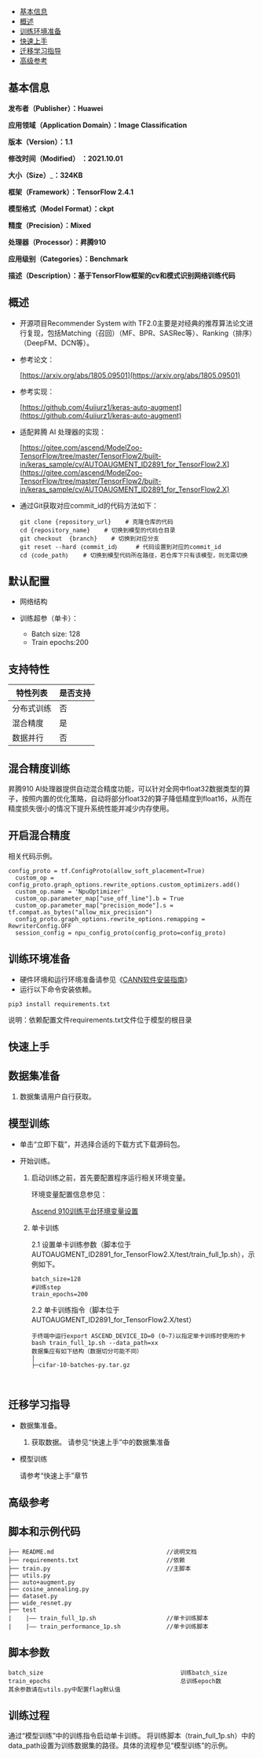 - [基本信息](#基本信息.md)
- [概述](#概述.md)
- [训练环境准备](#训练环境准备.md)
- [快速上手](#快速上手.md)
- [迁移学习指导](#迁移学习指导.md)
- [高级参考](#高级参考.md)

<h2 id="基本信息.md">基本信息</h2>

**发布者（Publisher）：Huawei**

**应用领域（Application Domain）：Image Classification**

**版本（Version）：1.1**

**修改时间（Modified） ：2021.10.01**

**大小（Size）**_**：324KB**

**框架（Framework）：TensorFlow 2.4.1**

**模型格式（Model Format）：ckpt**

**精度（Precision）：Mixed**

**处理器（Processor）：昇腾910**

**应用级别（Categories）：Benchmark**

**描述（Description）：基于TensorFlow框架的cv和模式识别网络训练代码**

<h2 id="概述.md">概述</h2>

- 开源项目Recommender System with TF2.0主要是对经典的推荐算法论文进行复现，包括Matching（召回）（MF、BPR、SASRec等）、Ranking（排序）（DeepFM、DCN等）。

- 参考论文：

    [https://arxiv.org/abs/1805.09501](https://arxiv.org/abs/1805.09501)

- 参考实现：

    [https://github.com/4uiiurz1/keras-auto-augment](https://github.com/4uiiurz1/keras-auto-augment)

- 适配昇腾 AI 处理器的实现：
    
    [https://gitee.com/ascend/ModelZoo-TensorFlow/tree/master/TensorFlow2/built-in/keras_sample/cv/AUTOAUGMENT_ID2891_for_TensorFlow2.X](https://gitee.com/ascend/ModelZoo-TensorFlow/tree/master/TensorFlow2/built-in/keras_sample/cv/AUTOAUGMENT_ID2891_for_TensorFlow2.X)

- 通过Git获取对应commit\_id的代码方法如下：

    ```
    git clone {repository_url}    # 克隆仓库的代码
    cd {repository_name}    # 切换到模型的代码仓目录
    git checkout  {branch}    # 切换到对应分支
    git reset --hard ｛commit_id｝     # 代码设置到对应的commit_id
    cd ｛code_path｝    # 切换到模型代码所在路径，若仓库下只有该模型，则无需切换
    ```

## 默认配置<a name="section91661242121611"></a>
-   网络结构

-   训练超参（单卡）：
    -   Batch size: 128
    -   Train epochs:200


## 支持特性<a name="section1899153513554"></a>

| 特性列表   | 是否支持 |
| ---------- | -------- |
| 分布式训练 | 否       |
| 混合精度   | 是       |
| 数据并行   | 否       |


## 混合精度训练<a name="section168064817164"></a>

昇腾910 AI处理器提供自动混合精度功能，可以针对全网中float32数据类型的算子，按照内置的优化策略，自动将部分float32的算子降低精度到float16，从而在精度损失很小的情况下提升系统性能并减少内存使用。

## 开启混合精度<a name="section20779114113713"></a>
相关代码示例。

```
config_proto = tf.ConfigProto(allow_soft_placement=True)
  custom_op = config_proto.graph_options.rewrite_options.custom_optimizers.add()
  custom_op.name = 'NpuOptimizer'
  custom_op.parameter_map["use_off_line"].b = True
  custom_op.parameter_map["precision_mode"].s = tf.compat.as_bytes("allow_mix_precision")
  config_proto.graph_options.rewrite_options.remapping = RewriterConfig.OFF
  session_config = npu_config_proto(config_proto=config_proto)
```

<h2 id="训练环境准备.md">训练环境准备</h2>

-  硬件环境和运行环境准备请参见《[CANN软件安装指南](https://support.huawei.com/enterprise/zh/ascend-computing/cann-pid-251168373?category=installation-update)》
-  运行以下命令安装依赖。
```
pip3 install requirements.txt
```
说明：依赖配置文件requirements.txt文件位于模型的根目录


<h2 id="快速上手.md">快速上手</h2>

## 数据集准备<a name="section361114841316"></a>

1. 数据集请用户自行获取。

## 模型训练<a name="section715881518135"></a>
- 单击“立即下载”，并选择合适的下载方式下载源码包。
- 开始训练。
  
    1. 启动训练之前，首先要配置程序运行相关环境变量。

       环境变量配置信息参见：

          [Ascend 910训练平台环境变量设置](https://gitee.com/ascend/ModelZoo-TensorFlow/wikis/01.%E8%AE%AD%E7%BB%83%E8%84%9A%E6%9C%AC%E8%BF%81%E7%A7%BB%E6%A1%88%E4%BE%8B/Ascend%20910%E8%AE%AD%E7%BB%83%E5%B9%B3%E5%8F%B0%E7%8E%AF%E5%A2%83%E5%8F%98%E9%87%8F%E8%AE%BE%E7%BD%AE)
    

    2. 单卡训练
       
        2.1 设置单卡训练参数（脚本位于AUTOAUGMENT_ID2891_for_TensorFlow2.X/test/train_full_1p.sh），示例如下。
            
        
        ```
        batch_size=128
        #训练step
        train_epochs=200
        ```
        
        2.2 单卡训练指令（脚本位于AUTOAUGMENT_ID2891_for_TensorFlow2.X/test） 

        ```
        于终端中运行export ASCEND_DEVICE_ID=0 (0~7)以指定单卡训练时使用的卡
        bash train_full_1p.sh --data_path=xx
        数据集应有如下结构（数据切分可能不同）
        |
        ├─cifar-10-batches-py.tar.gz

           
        ```

<h2 id="迁移学习指导.md">迁移学习指导</h2>

- 数据集准备。

    1.  获取数据。
        请参见“快速上手”中的数据集准备
    
- 模型训练

    请参考“快速上手”章节

<h2 id="高级参考.md">高级参考</h2>

## 脚本和示例代码<a name="section08421615141513"></a>

    ├── README.md                                //说明文档
    ├── requirements.txt                         //依赖
    ├── train.py                                 //主脚本
    ├── utils.py                                
    ├── auto+augment.py                                
    ├── cosine_annealing.py                                
    ├── dataset.py                                
    ├── wide_resnet.py                                
    ├── test
    |    |—— train_full_1p.sh                    //单卡训练脚本
    |    |—— train_performance_1p.sh             //单卡训练脚本

## 脚本参数<a name="section6669162441511"></a>

```
batch_size                                       训练batch_size
train_epochs                                     总训练epoch数
其余参数请在utils.py中配置flag默认值
```

## 训练过程<a name="section1589455252218"></a>

通过“模型训练”中的训练指令启动单卡训练。
将训练脚本（train_full_1p.sh）中的data_path设置为训练数据集的路径。具体的流程参见“模型训练”的示例。